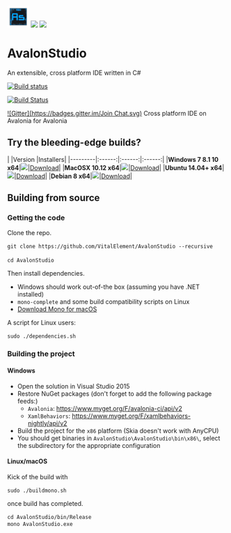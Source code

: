 <img src="AvalonStudio/AvalonStudio/icon.png" width="50" height="50" />
<img src="https://cloud.githubusercontent.com/assets/4672627/21014496/36454f48-bd56-11e6-8e00-6cf8f878e9a6.png" />
<img src="https://files.gitter.im/AvaloniaUI/Avalonia/LoHY/Screenshot-from-2017-01-27-00-51-26.png" />

# AvalonStudio

An extensible, cross platform IDE written in C#

[![Build status](https://ci.appveyor.com/api/projects/status/l2k85kekoby4tb4j?svg=true)](https://ci.appveyor.com/project/danwalmsley/avalonstudio)

[![Build Status](https://travis-ci.org/VitalElement/AvalonStudio.svg?branch=master)](https://travis-ci.org/VitalElement/AvalonStudio)

[![Gitter](https://badges.gitter.im/Join Chat.svg)](https://gitter.im/VitalElement/AvalonStudio?utm_campaign=pr-badge&utm_content=badge&utm_medium=badge&utm_source=badge)
Cross platform IDE on Avalonia for Avalonia

## Try the bleeding-edge builds?
|         |Version |Installers|
|---------|:------:|:------:|:------:|
|**Windows 7 8.1 10 x64**|![](https://ci.appveyor.com/api/projects/danwalmsley/avalonstudio/artifacts/latest-version-badge.svg)|[Download](https://ci.appveyor.com/api/projects/danwalmsley/avalonstudio/artifacts/AvalonStudio-win7-x64.zip)|
|**MacOSX 10.12 x64**|![](https://ci.appveyor.com/api/projects/danwalmsley/avalonstudio/artifacts/latest-version-badge)|[Download](https://ci.appveyor.com/api/projects/danwalmsley/avalonstudio/artifacts/AvalonStudio-osx.10.12-x64.zip)|
|**Ubuntu 14.04+ x64**|![](https://ci.appveyor.com/api/projects/danwalmsley/avalonstudio/artifacts/latest-version-badge)|[Download](https://ci.appveyor.com/api/projects/danwalmsley/avalonstudio/artifacts/AvalonStudio-ubuntu.14.04-x64.zip)|
|**Debian 8 x64**|![](https://ci.appveyor.com/api/projects/danwalmsley/avalonstudio/artifacts/latest-version-badge)|[Download](https://ci.appveyor.com/api/projects/danwalmsley/avalonstudio/artifacts/AvalonStudio-debian.8-x64.zip)|

## Building from source

### Getting the code

Clone the repo.
```
git clone https://github.com/VitalElement/AvalonStudio --recursive

cd AvalonStudio
```

Then install dependencies.

- Windows should work out-of-the box (assuming you have .NET installed)
- `mono-complete` and some build compatibility scripts on Linux
- [Download Mono for macOS](http://www.mono-project.com/download/#download-mac)


A script for Linux users:
```
sudo ./dependencies.sh
```

### Building the project

#### Windows

- Open the solution in Visual Studio 2015
- Restore NuGet packages (don't forget to add the following package feeds:)
  - `Avalonia`: <https://www.myget.org/F/avalonia-ci/api/v2>
  - `XamlBehaviors`: <https://www.myget.org/F/xamlbehaviors-nightly/api/v2>
- Build the project for the `x86` platform (Skia doesn't work with AnyCPU)
- You should get binaries in `AvalonStudio\AvalonStudio\bin\x86\`, select the subdirectory for the appropriate configuration

#### Linux/macOS

Kick of the build with

```
sudo ./buildmono.sh
```

once build has completed.
```
cd AvalonStudio/bin/Release
mono AvalonStudio.exe
